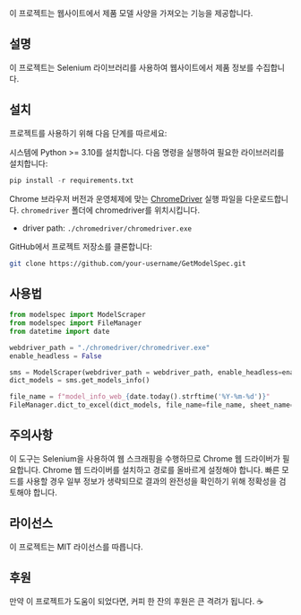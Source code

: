 이 프로젝트는 웹사이트에서 제품 모델 사양을 가져오는 기능을 제공합니다.

## 설명
이 프로젝트는 Selenium 라이브러리를 사용하여 웹사이트에서 제품 정보를 수집합니다.  

## 설치
프로젝트를 사용하기 위해 다음 단계를 따르세요:

시스템에 Python >= 3.10를 설치합니다.
다음 명령을 실행하여 필요한 라이브러리를 설치합니다:
```python
pip install -r requirements.txt
```
Chrome 브라우저 버전과 운영체제에 맞는 [ChromeDriver](https://chromedriver.chromium.org/downloads) 실행 파일을 다운로드합니다.
`chromedriver` 폴더에 chromedriver를 위치시킵니다.
- driver path: `./chromedriver/chromedriver.exe`

GitHub에서 프로젝트 저장소를 클론합니다:
```bash
git clone https://github.com/your-username/GetModelSpec.git
```

## 사용법

```python
from modelspec import ModelScraper
from modelspec import FileManager
from datetime import date

webdriver_path = "./chromedriver/chromedriver.exe"
enable_headless = False

sms = ModelScraper(webdriver_path = webdriver_path, enable_headless=enable_headless)
dict_models = sms.get_models_info()

file_name = f"model_info_web_{date.today().strftime('%Y-%m-%d')}"
FileManager.dict_to_excel(dict_models, file_name=file_name, sheet_name="global")

```

## 주의사항
이 도구는 Selenium을 사용하여 웹 스크래핑을 수행하므로 Chrome 웹 드라이버가 필요합니다. Chrome 웹 드라이버를 설치하고 경로를 올바르게 설정해야 합니다.
빠른 모드를 사용할 경우 일부 정보가 생략되므로 결과의 완전성을 확인하기 위해 정확성을 검토해야 합니다.

## 라이선스
이 프로젝트는 MIT 라이선스를 따릅니다.

## 후원
만약 이 프로젝트가 도움이 되었다면, 커피 한 잔의 후원은 큰 격려가 됩니다. ☕️

